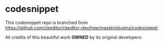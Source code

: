 # codesnippet
This codesnippet repo is branched from https://github.com/ckeditor/ckeditor-dev/tree/master/plugins/codesnippet. 

All credits of this beautiful work <b>OWNED</b> by its original developers.
